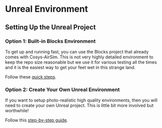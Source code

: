 # Unreal Environment

## Setting Up the Unreal Project

### Option 1: Built-in Blocks Environment
To get up and running fast, you can use the Blocks project that already comes with Cosys-AirSim. This is not very highly detailed environment to keep the repo size reasonable but we use it for various testing all the times and it is the easiest way to get your feet wet in this strange land. 

Follow these [quick steps](unreal_blocks.md).

### Option 2: Create Your Own Unreal Environment
If you want to setup photo-realistic high quality environments, then you will need to create your own Unreal project. This is little bit more involved but worthwhile! 

Follow this [step-by-step guide](unreal_custenv.md).

